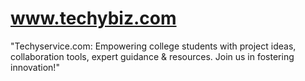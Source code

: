 # www.techybiz.com
"Techyservice.com: Empowering college students with project ideas, collaboration tools, expert guidance &amp; resources. Join us in fostering innovation!"
